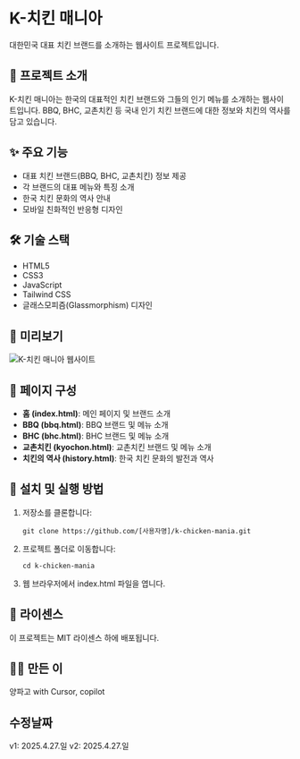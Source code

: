 # K-치킨 매니아

대한민국 대표 치킨 브랜드를 소개하는 웹사이트 프로젝트입니다.

## 🍗 프로젝트 소개

K-치킨 매니아는 한국의 대표적인 치킨 브랜드와 그들의 인기 메뉴를 소개하는 웹사이트입니다.
BBQ, BHC, 교촌치킨 등 국내 인기 치킨 브랜드에 대한 정보와 치킨의 역사를 담고 있습니다.

## ✨ 주요 기능

- 대표 치킨 브랜드(BBQ, BHC, 교촌치킨) 정보 제공
- 각 브랜드의 대표 메뉴와 특징 소개
- 한국 치킨 문화의 역사 안내
- 모바일 친화적인 반응형 디자인

## 🛠 기술 스택

- HTML5
- CSS3
- JavaScript
- Tailwind CSS
- 글래스모피즘(Glassmorphism) 디자인

## 📱 미리보기

![K-치킨 매니아 웹사이트](https://example.com/preview-image.jpg)

## 📂 페이지 구성

- **홈 (index.html)**: 메인 페이지 및 브랜드 소개
- **BBQ (bbq.html)**: BBQ 브랜드 및 메뉴 소개
- **BHC (bhc.html)**: BHC 브랜드 및 메뉴 소개
- **교촌치킨 (kyochon.html)**: 교촌치킨 브랜드 및 메뉴 소개
- **치킨의 역사 (history.html)**: 한국 치킨 문화의 발전과 역사

## 🚀 설치 및 실행 방법

1. 저장소를 클론합니다:
   ```
   git clone https://github.com/[사용자명]/k-chicken-mania.git
   ```

2. 프로젝트 폴더로 이동합니다:
   ```
   cd k-chicken-mania
   ```

3. 웹 브라우저에서 index.html 파일을 엽니다.

## 📝 라이센스

이 프로젝트는 MIT 라이센스 하에 배포됩니다.

## 👨‍💻 만든 이
양파고 with Cursor, copilot

## 수정날짜
v1: 2025.4.27.일
v2: 2025.4.27.일 